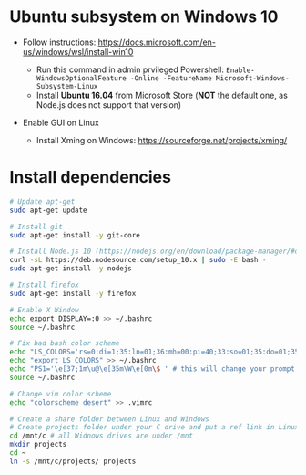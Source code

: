 # Ubuntu subsystem on Windows 10 

* Follow instructions: https://docs.microsoft.com/en-us/windows/wsl/install-win10
    * Run this command in admin prvileged Powershell: `Enable-WindowsOptionalFeature -Online -FeatureName Microsoft-Windows-Subsystem-Linux`
    * Install __Ubuntu 16.04__ from Microsoft Store (__NOT__ the default one, as Node.js does not support that version)

* Enable GUI on Linux
    - Install Xming on Windows: https://sourceforge.net/projects/xming/

# Install dependencies

```bash
# Update apt-get
sudo apt-get update

# Install git
sudo apt-get install -y git-core

# Install Node.js 10 (https://nodejs.org/en/download/package-manager/#debian-and-ubuntu-based-linux-distributions)
curl -sL https://deb.nodesource.com/setup_10.x | sudo -E bash -
sudo apt-get install -y nodejs

# Install firefox
sudo apt-get install -y firefox

# Enable X Window
echo export DISPLAY=:0 >> ~/.bashrc
source ~/.bashrc

# Fix bad bash color scheme
echo "LS_COLORS='rs=0:di=1;35:ln=01;36:mh=00:pi=40;33:so=01;35:do=01;35:bd=40;33;01:cd=40;33;01:or=40;31;01:su=37;41:sg=30;43:ca=30;41:tw=30;42:ow=34;42:st=37;44:ex=01;32:*.tar=01;31:*.tgz=01;31:*.arj=01;31:*.taz=01;31:*.lzh=01;31:*.lzma=01;31:*.tlz=01;31:*.txz=01;31:*.zip=01;31:*.z=01;31:*.Z=01;31:*.dz=01;31:*.gz=01;31:*.lz=01;31:*.xz=01;31:*.bz2=01;31:*.bz=01;31:*.tbz=01;31:*.tbz2=01;31:*.tz=01;31:*.deb=01;31:*.rpm=01;31:*.jar=01;31:*.war=01;31:*.ear=01;31:*.sar=01;31:*.rar=01;31:*.ace=01;31:*.zoo=01;31:*.cpio=01;31:*.7z=01;31:*.rz=01;31:*.jpg=01;35:*.jpeg=01;35:*.gif=01;35:*.bmp=01;35:*.pbm=01;35:*.pgm=01;35:*.ppm=01;35:*.tga=01;35:*.xbm=01;35:*.xpm=01;35:*.tif=01;35:*.tiff=01;35:*.png=01;35:*.svg=01;35:*.svgz=01;35:*.mng=01;35:*.pcx=01;35:*.mov=01;35:*.mpg=01;35:*.mpeg=01;35:*.m2v=01;35:*.mkv=01;35:*.webm=01;35:*.ogm=01;35:*.mp4=01;35:*.m4v=01;35:*.mp4v=01;35:*.vob=01;35:*.qt=01;35:*.nuv=01;35:*.wmv=01;35:*.asf=01;35:*.rm=01;35:*.rmvb=01;35:*.flc=01;35:*.avi=01;35:*.fli=01;35:*.flv=01;35:*.gl=01;35:*.dl=01;35:*.xcf=01;35:*.xwd=01;35:*.yuv=01;35:*.cgm=01;35:*.emf=01;35:*.axv=01;35:*.anx=01;35:*.ogv=01;35:*.ogx=01;35:*.aac=00;36:*.au=00;36:*.flac=00;36:*.mid=00;36:*.midi=00;36:*.mka=00;36:*.mp3=00;36:*.mpc=00;36:*.ogg=00;36:*.ra=00;36:*.wav=00;36:*.axa=00;36:*.oga=00;36:*.spx=00;36:*.xspf=00;36:';" >> ~/.bashrc
echo "export LS_COLORS" >> ~/.bashrc
echo "PS1='\e[37;1m\u@\e[35m\W\e[0m\$ ' # this will change your prompt format" >> ~/.bashrc
source ~/.bashrc

# Change vim color scheme
echo "colorscheme desert" >> .vimrc

# Create a share folder between Linux and Windows
# Create projects folder under your C drive and put a ref link in Linux home dir
cd /mnt/c # all Widnows drives are under /mnt
mkdir projects
cd ~
ln -s /mnt/c/projects/ projects

```
